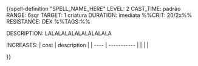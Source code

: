 {{spell-definition "SPELL_NAME_HERE"
LEVEL: 2
CAST_TIME: padrão
RANGE: 6sqr
TARGET: 1 criatura
DURATION: imediata
%%CRIT: 20/2x%%
RESISTANCE: DEX
%%TAGS:%%

DESCRIPTION:
LALALALALALALALALALA

INCREASES:
| cost | description |
| ---- | ----------- |
|      |             |

}}